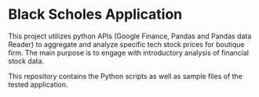 # Black Scholes Application
This project utilizes python APIs (Google Finance, Pandas and Pandas data Reader) to aggregate and analyze specific tech stock prices for boutique firm. The main purpose is to engage with introductory analysis of financial stock data.

This repository contains the Python scripts as well as sample files of the tested application.



